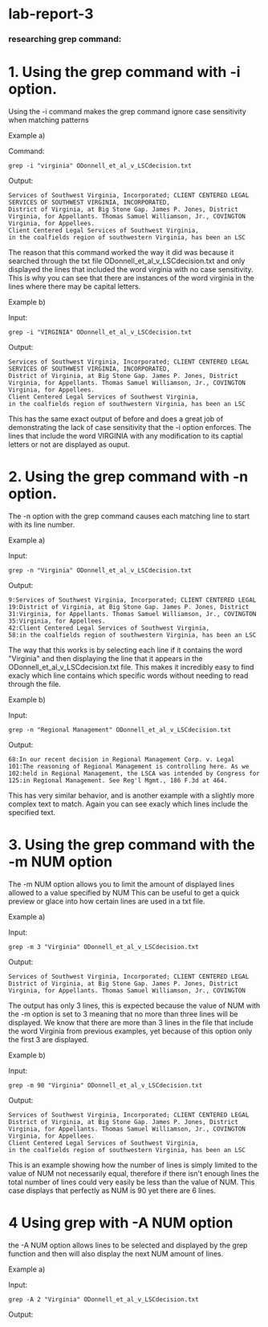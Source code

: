 # lab-report-3
### researching grep command:

# 1. Using the grep command with -i option.

Using the -i command makes the grep command ignore case sensitivity when matching patterns

Example a)

Command:
```
grep -i "virginia" ODonnell_et_al_v_LSCdecision.txt
```

Output:
```
Services of Southwest Virginia, Incorporated; CLIENT CENTERED LEGAL
SERVICES OF SOUTHWEST VIRGINIA, INCORPORATED,
District of Virginia, at Big Stone Gap. James P. Jones, District
Virginia, for Appellants. Thomas Samuel Williamson, Jr., COVINGTON
Virginia, for Appellees.
Client Centered Legal Services of Southwest Virginia,
in the coalfields region of southwestern Virginia, has been an LSC
```

The reason that this command worked the way it did was because it searched through the txt file ODonnell_et_al_v_LSCdecision.txt and 
only displayed the lines that included the word virginia with no case sensitivity. This is why you can see that there are instances of 
the word virginia in the lines where there may be capital letters.

Example b)

Input:
```
grep -i "VIRGINIA" ODonnell_et_al_v_LSCdecision.txt

```

Output:
```
Services of Southwest Virginia, Incorporated; CLIENT CENTERED LEGAL
SERVICES OF SOUTHWEST VIRGINIA, INCORPORATED,
District of Virginia, at Big Stone Gap. James P. Jones, District
Virginia, for Appellants. Thomas Samuel Williamson, Jr., COVINGTON
Virginia, for Appellees.
Client Centered Legal Services of Southwest Virginia,
in the coalfields region of southwestern Virginia, has been an LSC
```

This has the same exact output of before and does a great job of demonstrating the lack of case sensitivity that the -i option enforces.
The lines that include the word VIRGINIA with any modification to its captial letters or not are displayed as ouput.


# 2. Using the grep command with -n option.

The -n option with the grep command causes each matching line to start with its line number.

Example a)

Input:
```
grep -n "Virginia" ODonnell_et_al_v_LSCdecision.txt
```

Output:
```
9:Services of Southwest Virginia, Incorporated; CLIENT CENTERED LEGAL
19:District of Virginia, at Big Stone Gap. James P. Jones, District
31:Virginia, for Appellants. Thomas Samuel Williamson, Jr., COVINGTON
35:Virginia, for Appellees.
42:Client Centered Legal Services of Southwest Virginia,
58:in the coalfields region of southwestern Virginia, has been an LSC
```

The way that this works is by selecting each line if it contains the word "Virginia" and then displaying the line that it appears in the 
ODonnell_et_al_v_LSCdecision.txt file. This makes it incredibly easy to find exacly which line contains which specific words without needing
to read through the file.

Example b)

Input:
```
grep -n "Regional Management" ODonnell_et_al_v_LSCdecision.txt
```

Output:
```
68:In our recent decision in Regional Management Corp. v. Legal
101:The reasoning of Regional Management is controlling here. As we
102:held in Regional Management, the LSCA was intended by Congress for
125:in Regional Management. See Reg'l Mgmt., 186 F.3d at 464.
```

This has very similar behavior, and is another example with a slightly more complex text to match.
Again you can see exacly which lines include the specified text.

# 3. Using the grep command with the -m NUM option

The -m NUM option allows you to limit the amount of displayed lines allowed to a value specified by NUM
This can be useful to get a quick preview or glace into how certain lines are used in a txt file.

Example a)

Input:
```
grep -m 3 "Virginia" ODonnell_et_al_v_LSCdecision.txt
```

Output:
```
Services of Southwest Virginia, Incorporated; CLIENT CENTERED LEGAL
District of Virginia, at Big Stone Gap. James P. Jones, District
Virginia, for Appellants. Thomas Samuel Williamson, Jr., COVINGTON
```

The output has only 3 lines, this is expected because the value of NUM with the -m option is set to 3 meaning that
no more than three lines will be displayed. We know that there are more than 3 lines in the file that include the
word Virginia from previous examples, yet because of this option only the first 3 are displayed.

Example b)

Input:
```
grep -m 90 "Virginia" ODonnell_et_al_v_LSCdecision.txt
```

Output:
```
Services of Southwest Virginia, Incorporated; CLIENT CENTERED LEGAL
District of Virginia, at Big Stone Gap. James P. Jones, District
Virginia, for Appellants. Thomas Samuel Williamson, Jr., COVINGTON
Virginia, for Appellees.
Client Centered Legal Services of Southwest Virginia,
in the coalfields region of southwestern Virginia, has been an LSC
```

This is an example showing how the number of lines is simply limited to the value of NUM not necessarily equal, therefore if there 
isn't enough lines the total number of lines could very easily be less than the value of NUM. This case displays that perfectly as
NUM is 90 yet there are 6 lines.

# 4 Using grep with -A NUM option

the -A NUM option allows lines to be selected and displayed by the grep function and then will also display the next NUM amount of lines.

Example a)

Input:
```
grep -A 2 "Virginia" ODonnell_et_al_v_LSCdecision.txt 
```

Output:
```
```
